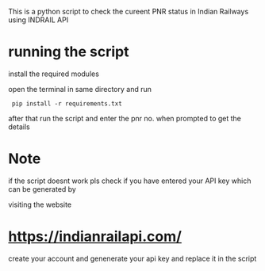 This is a python script to check the cureent PNR status in Indian Railways using INDRAIL API

# running the script
install the required modules

open the terminal in same directory and run
 
  ```
   pip install -r requirements.txt
  ```

after that run the script and enter the pnr no. when prompted to get the details


# Note 
if the script doesnt work pls check if you have entered your API key which can be generated by

visiting the website
# https://indianrailapi.com/

create your account and genenerate your api key and replace it in the script
